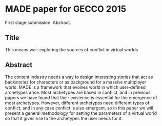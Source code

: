 # MADE paper for GECCO 2015

First stage submission: Abstract.

## Title

This means war: exploring the sources of conflict in virtual worlds 

## Abstract

The content industry needs a way to design interesting stories that
act as backstories for characters or as background for a massive
multiplayer world. MADE is a framework that evolves world in which
user-defined archetypes arise. Most archetypes are based in conflict,
and in previous papers we have found that their existence is essential
for the emergence of most archetypes. However, different archetypes
need different types of conflict, and in any case conflict is also
emergent, so in this paper we will present a general methodology for
setting the parameters of a virtual world so that it gives rise to the
archetypes the user needs for it.

